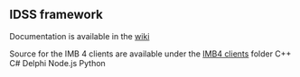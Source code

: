 ## IDSS framework

Documentation is available in the [wiki](https://github.com/ecodistrict/IDSSFramework/wiki)

Source for the IMB 4 clients are available under the [IMB4 clients](https://github.com/ecodistrict/IDSSFramework/tree/master/IMB4%20clients) folder
	C++
	C#
	Delphi
	Node.js
	Python
